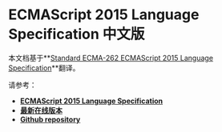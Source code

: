 # ECMAScript 2015 Language Specification 中文版

本文档基于**[Standard ECMA-262 ECMAScript 2015 Language Specification](http://www.ecma-international.org/publications/standards/Ecma-262.htm)**翻译。

请参考：

- **[ECMAScript 2015 Language Specification](http://www.ecma-international.org/ecma-262/6.0/index.html)**
- **[最新在线版本](https://www.gitbook.com/book/js-geek/ecmascript-2015-language-specification-cn)**
- **[Github repository](https://github.com/JS-Geek/ecmascript-2015-language-specification-cn)**
